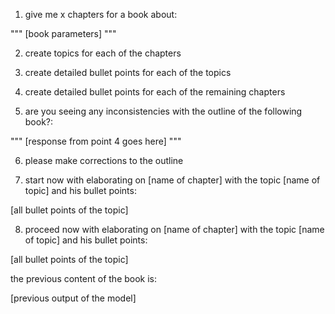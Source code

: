 1. give me x chapters for a book about:

"""
[book parameters]
"""

2. create topics for each of the chapters

3. create detailed bullet points for each of the topics

4. create detailed bullet points for each of the remaining chapters

5. are you seeing any inconsistencies with the outline of the following book?:

"""
[response from point 4 goes here]
"""

6. please make corrections to the outline

7. start now with elaborating on [name of chapter] with the topic [name of topic] and his bullet points:

[all bullet points of the topic]

8. proceed now with elaborating on [name of chapter] with the topic [name of topic] and his bullet points:

[all bullet points of the topic]

the previous content of the book is:

[previous output of the model]

